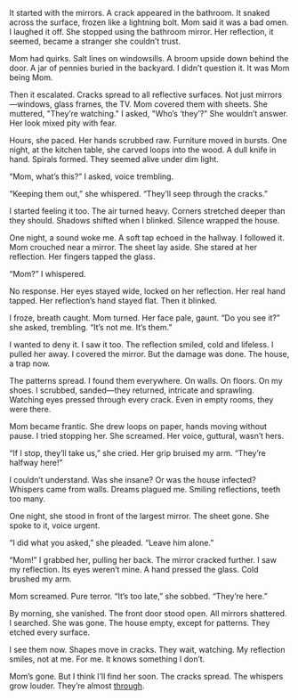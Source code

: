 It started with the mirrors. A crack appeared in the bathroom. It snaked across the surface, frozen like a lightning bolt. Mom said it was a bad omen. I laughed it off. She stopped using the bathroom mirror. Her reflection, it seemed, became a stranger she couldn’t trust.

Mom had quirks. Salt lines on windowsills. A broom upside down behind the door. A jar of pennies buried in the backyard. I didn’t question it. It was Mom being Mom.

Then it escalated. Cracks spread to all reflective surfaces. Not just mirrors—windows, glass frames, the TV. Mom covered them with sheets. She muttered, "They’re watching." I asked, "Who’s ‘they’?" She wouldn’t answer. Her look mixed pity with fear. 

Hours, she paced. Her hands scrubbed raw. Furniture moved in bursts. One night, at the kitchen table, she carved loops into the wood. A dull knife in hand. Spirals formed. They seemed alive under dim light.

“Mom, what’s this?” I asked, voice trembling.

“Keeping them out,” she whispered. “They’ll seep through the cracks.”

I started feeling it too. The air turned heavy. Corners stretched deeper than they should. Shadows shifted when I blinked. Silence wrapped the house.

One night, a sound woke me. A soft tap echoed in the hallway. I followed it. Mom crouched near a mirror. The sheet lay aside. She stared at her reflection. Her fingers tapped the glass.

“Mom?” I whispered.

No response. Her eyes stayed wide, locked on her reflection. Her real hand tapped. Her reflection’s hand stayed flat. Then it blinked.

I froze, breath caught. Mom turned. Her face pale, gaunt. “Do you see it?” she asked, trembling. “It’s not me. It’s them.”

I wanted to deny it. I saw it too. The reflection smiled, cold and lifeless. I pulled her away. I covered the mirror. But the damage was done. The house, a trap now.

The patterns spread. I found them everywhere. On walls. On floors. On my shoes. I scrubbed, sanded—they returned, intricate and sprawling. Watching eyes pressed through every crack. Even in empty rooms, they were there.

Mom became frantic. She drew loops on paper, hands moving without pause. I tried stopping her. She screamed. Her voice, guttural, wasn’t hers.

“If I stop, they’ll take us,” she cried. Her grip bruised my arm. “They’re halfway here!”

I couldn’t understand. Was she insane? Or was the house infected? Whispers came from walls. Dreams plagued me. Smiling reflections, teeth too many.

One night, she stood in front of the largest mirror. The sheet gone. She spoke to it, voice urgent.

“I did what you asked,” she pleaded. “Leave him alone.”

“Mom!” I grabbed her, pulling her back. The mirror cracked further. I saw my reflection. Its eyes weren’t mine. A hand pressed the glass. Cold brushed my arm.

Mom screamed. Pure terror. “It’s too late,” she sobbed. “They’re here.”

By morning, she vanished. The front door stood open. All mirrors shattered. I searched. She was gone. The house empty, except for patterns. They etched every surface.

I see them now. Shapes move in cracks. They wait, watching. My reflection smiles, not at me. For me. It knows something I don’t.

Mom’s gone. But I think I’ll find her soon. The cracks spread. The whispers grow louder. They’re almost [through](https://www.reddit.com/r/t5_d30zcz/s/94aaHDNy1m).